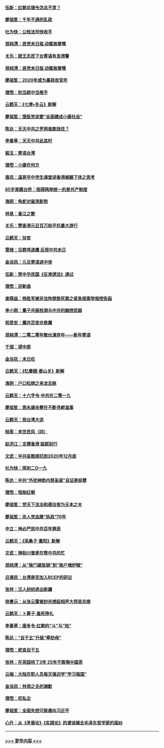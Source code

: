 #### [伍新：红朝总理令怎总不灵？](../pages/nsc993/n11770813.md?t=01070233) 
#### [廖祖笙：千年不遇的乱政](../pages/nsc993/n11770373.md?t=01070233) 
#### [吐为快：公检法司快收手](../pages/nsc993/n11770359.md?t=01070233) 
#### [郑纯清：恶党末日临 动辄挨掌嘴](../pages/nsc993/n11769912.md?t=01070233) 
#### [关乐：就王志民下台寄语有良港警](../pages/nsc993/n11769903.md?t=01070233) 
#### [郑纯清：恶党末日临 动辄挨掌嘴](../pages/nsc993/n11769356.md?t=01070233) 
#### [廖祖笙：2020年或为暴政收官年](../pages/nsc993/n11768216.md?t=01070233) 
#### [理悟：别当郎中当推手](../pages/nsc993/n11768243.md?t=01070233) 
#### [云鹤天：《七律▪冬云》新解](../pages/nsc993/n11768204.md?t=01070233) 
#### [廖祖笙：饿饭党说要“全面建成小康社会”](../pages/nsc993/n11767482.md?t=01070233) 
#### [陈达：天灭中共之罗网谁能挡住？](../pages/nsc993/n11767465.md?t=01070233) 
#### [李春草：天灭中共此其时](../pages/nsc993/n11767452.md?t=01070233) 
#### [振玉：寄语台湾](../pages/nsc993/n11767432.md?t=01070233) 
#### [理悟：小康在何方](../pages/nsc993/n11767394.md?t=01070233) 
#### [唐风：温哥华中学生课堂讲香港被踢下体之思考](../pages/nsc993/n11766848.md?t=01070233) 
#### [85岁美籍台侨：阻碍两岸统一的是共产制度](../pages/nsc993/n11765043.md?t=01070233) 
#### [海网：龟蛇对鼠哭新愁](../pages/nsc993/n11764895.md?t=01070233) 
#### [林泉：香江之歌](../pages/nsc993/n11764415.md?t=01070233) 
#### [关乐：赞香港元旦百万和平抗暴大游行](../pages/nsc993/n11764382.md?t=01070233) 
#### [云鹤天：扶贫](../pages/nsc993/n11764245.md?t=01070233) 
#### [雪绮：见群鸡退鹰  反观中共末日](../pages/nsc993/n11762112.md?t=01070233) 
#### [金浴凤：元旦寄语迷中帝](../pages/nsc993/n11761788.md?t=01070233) 
#### [伍新：贺中华民国《反渗透法》通过](../pages/nsc993/n11761994.md?t=01070233) 
#### [理悟：迎新曲](../pages/nsc993/n11761152.md?t=01070233) 
#### [谢燕益：杨胜军被非法拘禁致死案之紧急报案举报控告函](../pages/nsc993/n11756134.md?t=01070233) 
#### [李小刚：量子共振检测与中共的脑控武器](../pages/nsc993/n11754518.md?t=01070233) 
#### [祝君安：魔共百变亦是魔](../pages/nsc993/n11754469.md?t=01070233) 
#### [郑纯清：二零二零年散伙演弃年——新年寄语](../pages/nsc993/n11754195.md?t=01070233) 
#### [千瑞：望中原](../pages/nsc993/n11754159.md?t=01070233) 
#### [金浴凤：末日叹](../pages/nsc993/n11752359.md?t=01070233) 
#### [云鹤天：《忆秦娥‧娄山关》新解](../pages/nsc993/n11752348.md?t=01070233) 
#### [海网：户口松绑之来龙去脉](../pages/nsc993/n11752328.md?t=01070233) 
#### [云鹤天：十六字令‧中共在二零一九](../pages/nsc993/n11752305.md?t=01070233) 
#### [廖祖笙：周永康余孽在不断寻衅滋事](../pages/nsc993/n11751013.md?t=01070233) 
#### [云鹤天：观台湾大选](../pages/nsc993/n11751007.md?t=01070233) 
#### [陆客：末世民风（四）](../pages/nsc993/n11749203.md?t=01070233) 
#### [赵洪江：支撑香港 砥砺前行](../pages/nsc993/n11748482.md?t=01070233) 
#### [文武：中共妄图顽抗到2020年12月底](../pages/nsc993/n11748446.md?t=01070233) 
#### [吐为快：挥别二O一九](../pages/nsc993/n11748411.md?t=01070233) 
#### [陈达：中共“外扰神韵内禁圣诞”自证是妖孽](../pages/nsc993/n11748226.md?t=01070233) 
#### [理悟：怪胎红朝](../pages/nsc993/n11748206.md?t=01070233) 
#### [廖祖笙：党天下法治和德治皆为无本之木](../pages/nsc993/n11748135.md?t=01070233) 
#### [廖祖笙：杀人党血腥“执政”70年](../pages/nsc993/n11745144.md?t=01070233) 
#### [中立：神必严惩中共百年罪恶](../pages/nsc993/n11744970.md?t=01070233) 
#### [云鹤天：《采桑子‧重阳》新解](../pages/nsc993/n11744948.md?t=01070233) 
#### [文武：弹劾川普是在帮中共的忙](../pages/nsc993/n11744758.md?t=01070233) 
#### [郑纯清：从“挨门砸饭锅”到“挨户堵炉眼”](../pages/nsc993/n11744745.md?t=01070233) 
#### [吕锡民：台湾是否加入RCEP的研议](../pages/nsc993/n11744701.md?t=01070233) 
#### [张林：汉人纷纷逃出新疆](../pages/nsc993/n11743530.md?t=01070233) 
#### [徐曼沅：从张云雷被封杀想起相声大师吴兆南](../pages/nsc993/n11741816.md?t=01070233) 
#### [云鹤天：卜算子‧垂死挣扎](../pages/nsc993/n11739956.md?t=01070233) 
#### [李春草：唐多令‧红朝的“斗”与“拍”](../pages/nsc993/n11739830.md?t=01070233) 
#### [陈达：“自干五”升级“牵妨母”](../pages/nsc993/n11739724.md?t=01070233) 
#### [理悟：悲哀自干五](../pages/nsc993/n11739547.md?t=01070233) 
#### [张林：在茶园待了3年 25年不敢喝中国茶](../pages/nsc993/n11739240.md?t=01070233) 
#### [云端：大陆在职人员每天强迫学“学习强国”](../pages/nsc993/n11738735.md?t=01070233) 
#### [金浴凤：林郑之夫的渊默](../pages/nsc993/n11737735.md?t=01070233) 
#### [理悟：叹私企](../pages/nsc993/n11737715.md?t=01070233) 
#### [廖祖笙：全面失控可能袭向习近平](../pages/nsc993/n11737704.md?t=01070233) 
#### [心升：从《矛盾论》《实践论》的谬误揭去毛泽东哲学家的面纱](../pages/nsc993/n11736962.md?t=01070233) 

----
#### [ >>> 更早内容 <<< ](../indexes/nsc993-earlier.md)
